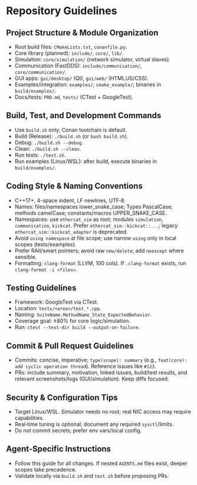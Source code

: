 # Repository Guidelines

## Project Structure & Module Organization
- Root build files: `CMakeLists.txt`, `conanfile.py`.
- Core library (planned): `include/`, `core/`, `lib/`.
- Simulation: `core/simulation/` (network simulator, virtual slaves).
- Communication (FastDDS): `include/communication/`, `core/communication/`.
- GUI apps: `gui/desktop/` (Qt), `gui/web/` (HTML/JS/CSS).
- Examples/integration: `examples/`, `cmake_example/`; binaries in `build/examples/`.
- Docs/tests: `PRD.md`, `tests/` (CTest + GoogleTest).

## Build, Test, and Development Commands
- Use `build.sh` only; Conan toolchain is default.
- Build (Release): `./build.sh` (or `bash build.sh`).
- Debug: `./build.sh --debug`.
- Clean: `./build.sh --clean`.
- Run tests: `./test.sh`.
- Run examples (Linux/WSL): after build, execute binaries in `build/examples/`.

## Coding Style & Naming Conventions
- C++17+, 4-space indent, LF newlines, UTF‑8.
- Names: files/namespaces lower_snake_case; Types PascalCase; methods camelCase; constants/macros UPPER_SNAKE_CASE.
- Namespaces: use `ethercat_sim` as root; modules `simulation`, `communication`, `kickcat`. Prefer `ethercat_sim::kickcat::...`; legacy `ethercat_sim::kickcat_adapter` is deprecated.
- Avoid `using namespace` at file scope; use narrow `using` only in local scopes (tests/examples).
- Prefer RAII/smart pointers; avoid raw `new/delete`; add `noexcept` where sensible.
- Formatting: `clang-format` (LLVM, 100 cols). If `.clang-format` exists, run `clang-format -i <files>`.

## Testing Guidelines
- Framework: GoogleTest via CTest.
- Location: `tests/<area>/test_*.cpp`.
- Naming: `SuiteName.MethodName_State_ExpectedBehavior`.
- Coverage goal: ≥80% for core logic/simulation.
- Run: `ctest --test-dir build --output-on-failure`.

## Commit & Pull Request Guidelines
- Commits: concise, imperative; `type(scope): summary` (e.g., `feat(core): add cyclic operation thread`). Reference issues like `#123`.
- PRs: include summary, motivation, linked issues, build/test results, and relevant screenshots/logs (GUI/simulation). Keep diffs focused.

## Security & Configuration Tips
- Target Linux/WSL. Simulator needs no root; real NIC access may require capabilities.
- Real‑time tuning is optional; document any required `sysctl`/limits.
- Do not commit secrets; prefer env vars/local config.

## Agent‑Specific Instructions
- Follow this guide for all changes. If nested `AGENTS.md` files exist, deeper scopes take precedence.
- Validate locally via `build.sh` and `test.sh` before proposing PRs.
